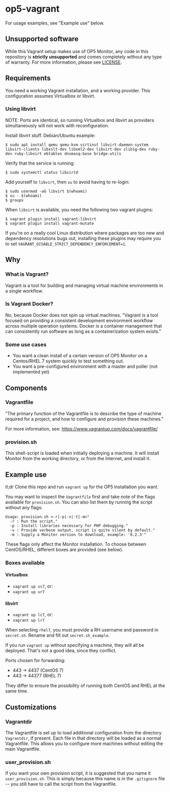 # op5-vagrant

For usage examples, see "Example use" below.

## Unsupported software

While this Vagrant setup makes use of OP5 Monitor, any code in this repository is **strictly unsupported** and comes completely without any type of warranty. For more information, please see [LICENSE](https://github.com/lgrn/op5-vagrant/blob/master/LICENSE).

## Requirements

You need a working Vagrant installation, and a working provider. This configuration assumes Virtualbox or libvirt.

### Using libvirt

NOTE: Ports are identical, so running Virtualbox and libvirt as providers simultaneously will not work with reconfiguration.

Install libvirt stuff. Debian/Ubuntu example:

```
$ sudo apt install qemu qemu-kvm virtinst libvirt-daemon-system libvirt-clients libxslt-dev libxml2-dev libvirt-dev zlib1g-dev ruby-dev ruby-libvirt ebtables dnsmasq-base bridge-utils
```

Verify that the service is running:
```
$ sudo systemctl status libvirtd
``` 

Add yourself to `libvirt`, then `su` to avoid having to re-login:

``` 
$ sudo usermod -aG libvirt $(whoami)
$ su - $(whoami)
$ groups
```

When `libvirt` is available, you need the following two vagrant plugins:

``` 
$ vagrant plugin install vagrant-libvirt
$ vagrant plugin install vagrant-mutate
```

If you're on a really cool Linux distribution where packages are too new and dependency resolutions bugs out, installing these plugins may require you to set `VAGRANT_DISABLE_STRICT_DEPENDENCY_ENFORCEMENT=1`.

## Why

### What is Vagrant?

Vagrant is a tool for building and managing virtual machine environments in a single workflow.

### Is Vagrant Docker?

No, because Docker does not spin up virtual machines. "Vagrant is a tool focused on providing a consistent development environment workflow across multiple operation systems. Docker is a container management that can consistently run software as long as a containerization system exists."

### Some use cases

* You want a clean install of a certain version of OP5 Monitor on a Centos/RHEL 7 system quickly to test something out.
* You want a pre-configured environment with a master and poller (not implemented yet)

## Components

### Vagrantfile

"The primary function of the Vagrantfile is to describe the type of machine required for a project, and how to configure and provision these machines."

For more information, see: https://www.vagrantup.com/docs/vagrantfile/

### provision.sh

This shell-script is loaded when initially deploying a machine. It will install Monitor from the working directory, or from the Internet, and install it.

## Example use

tl;dr Clone this repo and run `vagrant up` for the OP5 installation you want.

You may want to inspect the `Vagrantfile` first and take note of the flags available for `provision.sh`. You can also list them by running the script without any flags:

```
Usage: provision.sh <-r|-p|-v|-t|-m>"
  -r : Run the script."
  -p : Install libraries necessary for PHP debugging."
  -v : Provide verbose output, script is quite silent by default."
  -m : Supply a Monitor version to download, example: '8.2.3'"
```

These flags only affect the Monitor installation. To choose between CentOS/RHEL, different boxes are provided (see below).
### Boxes available

#### Virtualbox
* `vagrant up vc7`, or:
* `vagrant up vr7`

#### libvirt
* `vagrant up lc7`, or:
* `vagrant up lr7`

When selecting `rhel7`, you must provide a RH username and password in `secret.sh`. Rename and fill out `secret.sh_example`.

If you run `vagrant up` without specifying a machine, they will all be deployed. That's not a good idea, since they conflict.

Ports chosen for forwarding:

* 443 -> 4437 (CentOS 7)
* 443 -> 44377 (RHEL 7)

They differ to ensure the possibility of running both CentOS and RHEL at the same time.

## Customizations

### Vagrantdir

The Vagrantfile is set up to load additional configuration from the directory `Vagrantdir`, if present. Each file in that directory will be loaded as a normal Vagrantfile. This allows you to configure more machines without editing the main Vagrantfile.

### user\_provision.sh

If you want your own provision script, it is suggested that you name it `user_provision.sh`. This is simply because this name is in the `.gitignore` file -- you still have to call the script from the Vagrantfile.

